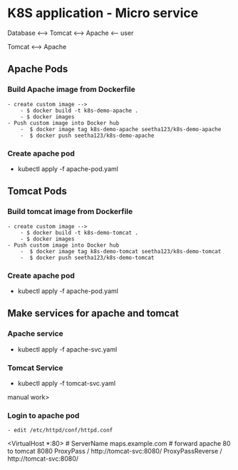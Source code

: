 # K8S application - Micro service
Database <--> Tomcat <--> Apache <-- user

Tomcat <--> Apache 

## Apache Pods

### Build Apache image from Dockerfile
    - create custom image --> 
        - $ docker build -t k8s-demo-apache .
        - $ docker images
    - Push custom image into Docker hub 
        -  $ docker image tag k8s-demo-apache seetha123/k8s-demo-apache
        -  $ docker push seetha123/k8s-demo-apache 

### Create apache pod
  - kubectl apply -f apache-pod.yaml 

## Tomcat Pods

### Build tomcat image from Dockerfile
    - create custom image --> 
        - $ docker build -t k8s-demo-tomcat .
        - $ docker images
    - Push custom image into Docker hub 
        -  $ docker image tag k8s-demo-tomcat seetha123/k8s-demo-tomcat
        -  $ docker push seetha123/k8s-demo-tomcat

### Create apache pod
  - kubectl apply -f apache-pod.yaml 

## Make services for apache and tomcat
  
### Apache service
- kubectl apply -f apache-svc.yaml

### Tomcat Service
- kubectl apply -f tomcat-svc.yaml

manual work>
### Login to apache pod 
    - edit /etc/httpd/conf/httpd.conf

<VirtualHost *:80>
    # ServerName maps.example.com
    # forward apache 80 to tomcat 8080
    ProxyPass / http://tomcat-svc:8080/
    ProxyPassReverse / http://tomcat-svc:8080/
</VirtualHost>
